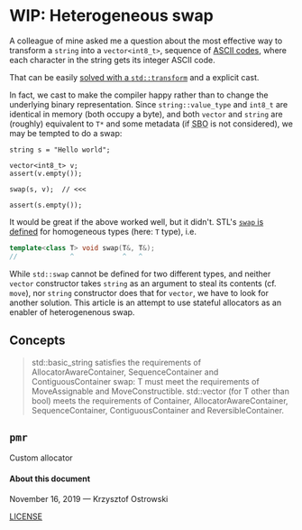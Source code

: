  # **WIP:** Heterogeneous swap

A colleague of mine asked me a question about the most effective way to transform a `string` into a `vector<int8_t>`, sequence of [ASCII codes](http://www.asciitable.com/), where each character in the string gets its integer ASCII code.

That can be easily [solved with a `std::transform`](https://gist.github.com/insooth/30fa720d0d18eafc733880bef3d01acc) and a explicit cast. 

In fact, we cast to make the compiler happy rather than to change the underlying binary representation. Since `string::value_type` and `int8_t` are identical in memory (both occupy a byte), and both `vector` and `string` are (roughly) equivalent to `T*` and some metadata (if <acronym title="Small Buffer Optimisation">SBO</acronym> is not considered), we may be tempted to do a swap:

```
string s = "Hello world";

vector<int8_t> v;
assert(v.empty());

swap(s, v);  // <<<

assert(s.empty());
```

It would be great if the above worked well, but it didn't. STL's [`swap` is defined](https://en.cppreference.com/w/cpp/algorithm/swap) for homogeneous types (here: `T` type), i.e.

```c++
template<class T> void swap(T&, T&);
//             ^            ^   ^
```

While `std::swap` cannot be defined for two different types, and neither `vector` constructor takes `string` as an argument to steal its contents (cf. `move`), nor `string` constructor does that for `vector`, we have to look for another solution. This article is an attempt to use stateful allocators as an enabler of heterogenenous swap.

## Concepts

> std::basic_string satisfies the requirements of AllocatorAwareContainer, SequenceContainer and ContiguousContainer
> swap: T must meet the requirements of MoveAssignable and MoveConstructible. 
> std::vector (for T other than bool) meets the requirements of Container, AllocatorAwareContainer, SequenceContainer, ContiguousContainer and ReversibleContainer. 


## `pmr`

Custom allocator

#### About this document

November 16, 2019 &mdash; Krzysztof Ostrowski

[LICENSE](https://github.com/insooth/insooth.github.io/blob/master/LICENSE)
